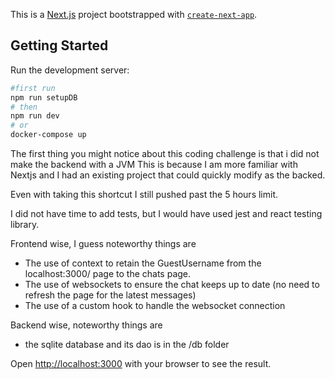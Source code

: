 This is a [Next.js](https://nextjs.org/) project bootstrapped with [`create-next-app`](https://github.com/vercel/next.js/tree/canary/packages/create-next-app).

## Getting Started

Run the development server:

```bash
#first run
npm run setupDB
# then
npm run dev
# or
docker-compose up
```

The first thing you might notice about this coding challenge is that i did not make the backend with a JVM
This is because I am more familiar with Nextjs and I had an existing project that could quickly modify as the backed.

Even with taking this shortcut I still pushed past the 5 hours limit.

I did not have time to add tests, but I would have used jest and react testing library.

Frontend wise, I guess noteworthy things are
* The use of context to retain the GuestUsername from the localhost:3000/ page to the chats page. 
* The use of websockets to ensure the chat keeps up to date (no need to refresh the page for the latest messages)
* The use of a custom hook to handle the websocket connection

Backend wise, noteworthy things are
* the sqlite database and its dao is in the /db folder




Open [http://localhost:3000](http://localhost:3000) with your browser to see the result.

